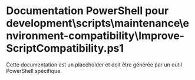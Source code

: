 # Documentation PowerShell pour development\scripts\maintenance\environment-compatibility\Improve-ScriptCompatibility.ps1

Cette documentation est un placeholder et doit être générée par un outil PowerShell spécifique.
